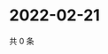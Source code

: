 # 2022-02-21

共 0 条

<!-- BEGIN WEIBO -->
<!-- 最后更新时间 Mon Feb 21 2022 15:09:19 GMT+0800 (China Standard Time) -->

<!-- END WEIBO -->
